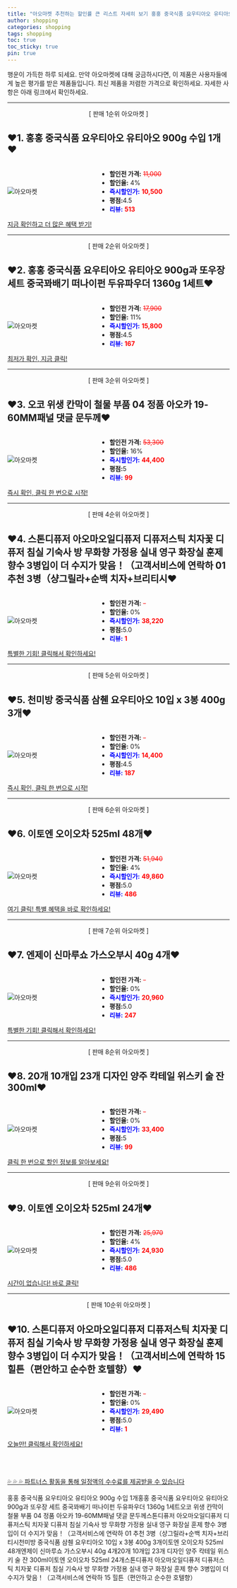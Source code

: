 ```yaml
---
title: "아오마켓 추천하는 할인률 큰 리스트 자세히 보기 홍홍 중국식품 요우티아오 유티아오 900g"
author: shopping
categories: shopping
tags: shopping
toc: true
toc_sticky: true
pin: true
---
```

행운이 가득한 하루 되세요. 만약 아오마켓에 대해 궁금하시다면,  이 제품은 사용자들에게 높은 평가를 받은 제품들입니다. 최신 제품을 저렴한 가격으로 확인하세요. 자세한 사항은 아래 링크에서 확인하세요.

---
<p class="toplist" style="margin: 0 auto; display: block; width: fit-content;">[ 판매 1순위 아오마켓 ]</p>

<h2><strong>❤️1. 홍홍 중국식품 요우티아오 유티아오 900g 수입 1개❤️</strong></h2>

<div style="display: flex; align-items: center;">
    <div style="flex: 0.4;">
        <img src="https://thumbnail7.coupangcdn.com/thumbnails/remote/230x230ex/image/vendor_inventory/f379/e1e3f91ed178df0da08f71dc19b8b8b42339cd273ea15520bb461f967de2.png" alt="아오마켓" style="max-width: 100%;">
    </div>
    <div style="flex: 0.6; margin-left: 10px;">
        <ul>
            <li><strong>할인전 가격:</strong> <del style="color: red;">11,000</del></li>
            <li><strong>할인율:</strong> 4%</li>
            <li><span style='color:blue'><strong>즉시할인가:</strong></span> <span style='color:red'><strong>10,500</strong></span></li>
            <li><strong>평점:</strong>4.5</li>
            <li><span style='color:blue'><strong>리뷰:</strong></span> <span style='color:red'><strong>513</strong></span></li>
        </ul>
    </div>
</div>
<div class="center">
    <a href="https://selin100587.github.io?lptag=AF9450613&subid=githubio&pageKey=1396118686&traceid=V0-153&itemId=2431526148&vendorItemId=71255341856" class="myButton">
        지금 확인하고 더 많은 혜택 받기!
    </a>
</div>


---
<p class="toplist" style="margin: 0 auto; display: block; width: fit-content;">[ 판매 2순위 아오마켓 ]</p>

<h2><strong>❤️2. 홍홍 중국식품 요우티아오 유티아오 900g과 또우장 세트 중국꽈배기 떠나이펀 두유파우더 1360g 1세트❤️</strong></h2>

<div style="display: flex; align-items: center;">
    <div style="flex: 0.4;">
        <img src="https://thumbnail6.coupangcdn.com/thumbnails/remote/230x230ex/image/vendor_inventory/5449/5c7a28864b4b304de81f8a8ff0c455627dba725e0c13cc61a8300870d24e.png" alt="아오마켓" style="max-width: 100%;">
    </div>
    <div style="flex: 0.6; margin-left: 10px;">
        <ul>
            <li><strong>할인전 가격:</strong> <del style="color: red;">17,900</del></li>
            <li><strong>할인율:</strong> 11%</li>
            <li><span style='color:blue'><strong>즉시할인가:</strong></span> <span style='color:red'><strong>15,800</strong></span></li>
            <li><strong>평점:</strong>4.5</li>
            <li><span style='color:blue'><strong>리뷰:</strong></span> <span style='color:red'><strong>167</strong></span></li>
        </ul>
    </div>
</div>
<div class="center">
    <a href="https://selin100587.github.io?lptag=AF9450613&subid=githubio&pageKey=4804920394&traceid=V0-153&itemId=6173155590&vendorItemId=71255397734" class="myButton">
        최저가 확인, 지금 클릭!
    </a>
</div>


---
<p class="toplist" style="margin: 0 auto; display: block; width: fit-content;">[ 판매 3순위 아오마켓 ]</p>

<h2><strong>❤️3. 오코 위생 칸막이 철물 부품 04 정품 아오카 19-60MM패널 댓글 문두께❤️</strong></h2>

<div style="display: flex; align-items: center;">
    <div style="flex: 0.4;">
        <img src="https://thumbnail9.coupangcdn.com/thumbnails/remote/230x230ex/image/vendor_inventory/6227/fdc3c0eb34843c572de1e1f89b4870da8d41710905f19cd31848740502bd.jpg" alt="아오마켓" style="max-width: 100%;">
    </div>
    <div style="flex: 0.6; margin-left: 10px;">
        <ul>
            <li><strong>할인전 가격:</strong> <del style="color: red;">53,300</del></li>
            <li><strong>할인율:</strong> 16%</li>
            <li><span style='color:blue'><strong>즉시할인가:</strong></span> <span style='color:red'><strong>44,400</strong></span></li>
            <li><strong>평점:</strong>5</li>
            <li><span style='color:blue'><strong>리뷰:</strong></span> <span style='color:red'><strong>99</strong></span></li>
        </ul>
    </div>
</div>
<div class="center">
    <a href="https://selin100587.github.io?lptag=AF9450613&subid=githubio&pageKey=7058975474&traceid=V0-153&itemId=17496524348&vendorItemId=84663871078" class="myButton">
        즉시 확인, 클릭 한 번으로 시작!
    </a>
</div>


---
<p class="toplist" style="margin: 0 auto; display: block; width: fit-content;">[ 판매 4순위 아오마켓 ]</p>

<h2><strong>❤️4. 스톤디퓨저 아오마오일디퓨저 디퓨저스틱 치자꽃 디퓨저 침실 기숙사 방 무화향 가정용 실내 영구 화장실 훈제 향수 3병입이 더 수지가 맞음！（고객서비스에 연락하 01 추천 3병（샹그릴라+순백 치자+브리티시❤️</strong></h2>

<div style="display: flex; align-items: center;">
    <div style="flex: 0.4;">
        <img src="https://thumbnail7.coupangcdn.com/thumbnails/remote/230x230ex/image/vendor_inventory/358f/0dd390bdacf4b8f281fc3682702d998bbc1f36f75e7f21ccb0042745c465.jpg" alt="아오마켓" style="max-width: 100%;">
    </div>
    <div style="flex: 0.6; margin-left: 10px;">
        <ul>
            <li><strong>할인전 가격:</strong> <del style="color: red;">-</del></li>
            <li><strong>할인율:</strong> 0%</li>
            <li><span style='color:blue'><strong>즉시할인가:</strong></span> <span style='color:red'><strong>38,220</strong></span></li>
            <li><strong>평점:</strong>5.0</li>
            <li><span style='color:blue'><strong>리뷰:</strong></span> <span style='color:red'><strong>1</strong></span></li>
        </ul>
    </div>
</div>
<div class="center">
    <a href="https://selin100587.github.io?lptag=AF9450613&subid=githubio&pageKey=7559863231&traceid=V0-153&itemId=19914499017&vendorItemId=87065826657" class="myButton">
        특별한 기회! 클릭해서 확인하세요!
    </a>
</div>


---
<p class="toplist" style="margin: 0 auto; display: block; width: fit-content;">[ 판매 5순위 아오마켓 ]</p>

<h2><strong>❤️5. 천미방 중국식품 삼췐 요우티아오 10입 x 3봉 400g 3개❤️</strong></h2>

<div style="display: flex; align-items: center;">
    <div style="flex: 0.4;">
        <img src="https://thumbnail9.coupangcdn.com/thumbnails/remote/230x230ex/image/vendor_inventory/96e0/cc5bee93581640e3d689c8274b537b692a073e4c36aabaa7324964dd2d64.jpg" alt="아오마켓" style="max-width: 100%;">
    </div>
    <div style="flex: 0.6; margin-left: 10px;">
        <ul>
            <li><strong>할인전 가격:</strong> <del style="color: red;">-</del></li>
            <li><strong>할인율:</strong> 0%</li>
            <li><span style='color:blue'><strong>즉시할인가:</strong></span> <span style='color:red'><strong>14,400</strong></span></li>
            <li><strong>평점:</strong>4.5</li>
            <li><span style='color:blue'><strong>리뷰:</strong></span> <span style='color:red'><strong>187</strong></span></li>
        </ul>
    </div>
</div>
<div class="center">
    <a href="https://selin100587.github.io?lptag=AF9450613&subid=githubio&pageKey=6971425846&traceid=V0-153&itemId=5885936315&vendorItemId=4330944691" class="myButton">
        즉시 확인, 클릭 한 번으로 시작!
    </a>
</div>


---
<p class="toplist" style="margin: 0 auto; display: block; width: fit-content;">[ 판매 6순위 아오마켓 ]</p>

<h2><strong>❤️6. 이토엔 오이오차 525ml 48개❤️</strong></h2>

<div style="display: flex; align-items: center;">
    <div style="flex: 0.4;">
        <img src="https://thumbnail6.coupangcdn.com/thumbnails/remote/230x230ex/image/0715_beverages_69k_b9/a629/b49394e310f524852c1996d749b08b3a626f5500a0c60d21b53f8c3ffa78.jpg" alt="아오마켓" style="max-width: 100%;">
    </div>
    <div style="flex: 0.6; margin-left: 10px;">
        <ul>
            <li><strong>할인전 가격:</strong> <del style="color: red;">51,940</del></li>
            <li><strong>할인율:</strong> 4%</li>
            <li><span style='color:blue'><strong>즉시할인가:</strong></span> <span style='color:red'><strong>49,860</strong></span></li>
            <li><strong>평점:</strong>5.0</li>
            <li><span style='color:blue'><strong>리뷰:</strong></span> <span style='color:red'><strong>486</strong></span></li>
        </ul>
    </div>
</div>
<div class="center">
    <a href="https://selin100587.github.io?lptag=AF9450613&subid=githubio&pageKey=2299716594&traceid=V0-153&itemId=19565592107&vendorItemId=86673469170" class="myButton">
        여기 클릭! 특별 혜택을 바로 확인하세요!
    </a>
</div>


---
<p class="toplist" style="margin: 0 auto; display: block; width: fit-content;">[ 판매 7순위 아오마켓 ]</p>

<h2><strong>❤️7. 엔제이 신마루쇼 가스오부시 40g 4개❤️</strong></h2>

<div style="display: flex; align-items: center;">
    <div style="flex: 0.4;">
        <img src="https://thumbnail10.coupangcdn.com/thumbnails/remote/230x230ex/image/retail/images/b48e36b7-5aed-4f72-b3da-b9d9c5b15f574813625671653290977.png" alt="아오마켓" style="max-width: 100%;">
    </div>
    <div style="flex: 0.6; margin-left: 10px;">
        <ul>
            <li><strong>할인전 가격:</strong> <del style="color: red;">-</del></li>
            <li><strong>할인율:</strong> 0%</li>
            <li><span style='color:blue'><strong>즉시할인가:</strong></span> <span style='color:red'><strong>20,960</strong></span></li>
            <li><strong>평점:</strong>5.0</li>
            <li><span style='color:blue'><strong>리뷰:</strong></span> <span style='color:red'><strong>247</strong></span></li>
        </ul>
    </div>
</div>
<div class="center">
    <a href="https://selin100587.github.io?lptag=AF9450613&subid=githubio&pageKey=7038368722&traceid=V0-153&itemId=19573808721&vendorItemId=86681537411" class="myButton">
        특별한 기회! 클릭해서 확인하세요!
    </a>
</div>


---
<p class="toplist" style="margin: 0 auto; display: block; width: fit-content;">[ 판매 8순위 아오마켓 ]</p>

<h2><strong>❤️8. 20개 10개입 23개 디자인 양주 칵테일 위스키 술 잔 300ml❤️</strong></h2>

<div style="display: flex; align-items: center;">
    <div style="flex: 0.4;">
        <img src="https://thumbnail9.coupangcdn.com/thumbnails/remote/230x230ex/image/vendor_inventory/8c7b/13b514023bb4749a2deedc7613e77fbc910e35e4e9edae09d3f609ecd0dd.jpg" alt="아오마켓" style="max-width: 100%;">
    </div>
    <div style="flex: 0.6; margin-left: 10px;">
        <ul>
            <li><strong>할인전 가격:</strong> <del style="color: red;">-</del></li>
            <li><strong>할인율:</strong> 0%</li>
            <li><span style='color:blue'><strong>즉시할인가:</strong></span> <span style='color:red'><strong>33,400</strong></span></li>
            <li><strong>평점:</strong>5</li>
            <li><span style='color:blue'><strong>리뷰:</strong></span> <span style='color:red'><strong>99</strong></span></li>
        </ul>
    </div>
</div>
<div class="center">
    <a href="https://selin100587.github.io?lptag=AF9450613&subid=githubio&pageKey=7651492898&traceid=V0-153&itemId=20360135837&vendorItemId=87444257194" class="myButton">
        클릭 한 번으로 할인 정보를 알아보세요!
    </a>
</div>


---
<p class="toplist" style="margin: 0 auto; display: block; width: fit-content;">[ 판매 9순위 아오마켓 ]</p>

<h2><strong>❤️9. 이토엔 오이오차 525ml 24개❤️</strong></h2>

<div style="display: flex; align-items: center;">
    <div style="flex: 0.4;">
        <img src="https://thumbnail8.coupangcdn.com/thumbnails/remote/230x230ex/image/vendor_inventory/d589/eed4310e314c8770047764a9500a1c1ead2a901a1686880ece7987c3ca53.jpg" alt="아오마켓" style="max-width: 100%;">
    </div>
    <div style="flex: 0.6; margin-left: 10px;">
        <ul>
            <li><strong>할인전 가격:</strong> <del style="color: red;">25,970</del></li>
            <li><strong>할인율:</strong> 4%</li>
            <li><span style='color:blue'><strong>즉시할인가:</strong></span> <span style='color:red'><strong>24,930</strong></span></li>
            <li><strong>평점:</strong>5.0</li>
            <li><span style='color:blue'><strong>리뷰:</strong></span> <span style='color:red'><strong>486</strong></span></li>
        </ul>
    </div>
</div>
<div class="center">
    <a href="https://selin100587.github.io?lptag=AF9450613&subid=githubio&pageKey=2299716594&traceid=V0-153&itemId=3961701725&vendorItemId=71946099099" class="myButton">
        시간이 없습니다! 바로 클릭!
    </a>
</div>


---
<p class="toplist" style="margin: 0 auto; display: block; width: fit-content;">[ 판매 10순위 아오마켓 ]</p>

<h2><strong>❤️10. 스톤디퓨저 아오마오일디퓨저 디퓨저스틱 치자꽃 디퓨저 침실 기숙사 방 무화향 가정용 실내 영구 화장실 훈제 향수 3병입이 더 수지가 맞음！（고객서비스에 연락하 15 힐튼（편안하고 순수한 호텔향）❤️</strong></h2>

<div style="display: flex; align-items: center;">
    <div style="flex: 0.4;">
        <img src="https://thumbnail7.coupangcdn.com/thumbnails/remote/230x230ex/image/vendor_inventory/e6bf/6cfa33d2556b50bcafb3e52629724012d0d7adf72ebedd452cb8b818c7a5.jpg" alt="아오마켓" style="max-width: 100%;">
    </div>
    <div style="flex: 0.6; margin-left: 10px;">
        <ul>
            <li><strong>할인전 가격:</strong> <del style="color: red;">-</del></li>
            <li><strong>할인율:</strong> 0%</li>
            <li><span style='color:blue'><strong>즉시할인가:</strong></span> <span style='color:red'><strong>29,490</strong></span></li>
            <li><strong>평점:</strong>5.0</li>
            <li><span style='color:blue'><strong>리뷰:</strong></span> <span style='color:red'><strong>1</strong></span></li>
        </ul>
    </div>
</div>
<div class="center">
    <a href="https://selin100587.github.io?lptag=AF9450613&subid=githubio&pageKey=7559863231&traceid=V0-153&itemId=19914498963&vendorItemId=87065826701" class="myButton">
        오늘만! 클릭해서 확인하세요!
    </a>
</div>

<br><br><br>[💦 💦 💦 파트너스 활동을 통해 일정액의 수수료를 제공받을 수 있습니다](https://link.coupang.com/a/bcpT2c)<br><br>홍홍 중국식품 요우티아오 유티아오 900g 수입 1개홍홍 중국식품 요우티아오 유티아오 900g과 또우장 세트 중국꽈배기 떠나이펀 두유파우더 1360g 1세트오코 위생 칸막이 철물 부품 04 정품 아오카 19-60MM패널 댓글 문두께스톤디퓨저 아오마오일디퓨저 디퓨저스틱 치자꽃 디퓨저 침실 기숙사 방 무화향 가정용 실내 영구 화장실 훈제 향수 3병입이 더 수지가 맞음！（고객서비스에 연락하 01 추천 3병（샹그릴라+순백 치자+브리티시천미방 중국식품 삼췐 요우티아오 10입 x 3봉 400g 3개이토엔 오이오차 525ml 48개엔제이 신마루쇼 가스오부시 40g 4개20개 10개입 23개 디자인 양주 칵테일 위스키 술 잔 300ml이토엔 오이오차 525ml 24개스톤디퓨저 아오마오일디퓨저 디퓨저스틱 치자꽃 디퓨저 침실 기숙사 방 무화향 가정용 실내 영구 화장실 훈제 향수 3병입이 더 수지가 맞음！（고객서비스에 연락하 15 힐튼（편안하고 순수한 호텔향）